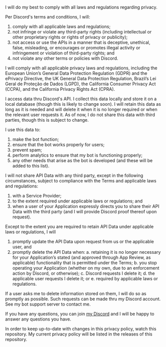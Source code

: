 I will do my best to comply with all laws and regulations regarding privacy.

Per Discord's terms and conditions, I will:
1. comply with all applicable laws and regulations;
2. not infringe or violate any third-party rights (including intellectual or other proprietary rights or rights of privacy or publicity);
3. not access or use the APIs in a manner that is deceptive, unethical, false, misleading, or encourages or promotes illegal activity or infringement or violation of third-party rights; and 
4. not violate any other terms or policies with Discord.

I will comply with all applicable privacy laws and regulations, including the European Union’s General Data Protection Regulation (GDPR) and the ePrivacy Directive, the UK General Data Protection Regulation, Brazil’s Lei Geral de Proteção de Dados (LGPD), the California Consumer Privacy Act (CCPA), and the California Privacy Rights Act (CPRA). 

I access data thru Discord's API. I collect this data locally and store it on a local database (though this is likely to change soon). I will retain this data as long as it is needed and will delete it when it is no longer required or when the relevant user requests it. As of now, I do not share this data with third parties, though this is subject to change.

I use this data to:
1. make the bot function;
2. ensure that the bot works properly for users;
3. prevent spam;
4. perform analytics to ensure that my bot is functioning properly;
5. any other needs that arise as the bot is developed (and these will be added to this list).

I will not share API Data with any third party, except in the following circumstances, subject to compliance with the Terms and applicable laws and regulations:
1. with a Service Provider;
2. to the extent required under applicable laws or regulations; and 
3. when a user of your Application expressly directs you to share their API Data with the third party (and I will provide Discord proof thereof upon request).

Except to the extent you are required to retain API Data under applicable laws or regulations, I  will
1. promptly update the API Data upon request from us or the applicable user, and
2. promptly delete the API Data when:
  a. retaining it is no longer necessary for your Application’s stated (and approved through App Review, as applicable) functionality that is permitted under the Terms;
  b. you stop operating your Application (whether on my own, due to an enforcement action by Discord, or otherwise);
  c. Discord requests I delete it;
  d. the applicable user requests I delete it; or
  e. required by applicable laws or regulations.
  
If a user asks me to delete information stored on them, I will do so as promptly as possible. Such requests can be made thru my Discord account. See my bot support server to contact me.

If you have any questions, you can join [my Discord](https://discord.gg/qAHDQjRfyA) and I will be happy to answer any questions you have.

In order to keep up-to-date with changes in this privacy policy, watch this repository. My current privacy policy will be listed in the releases of this repository.

